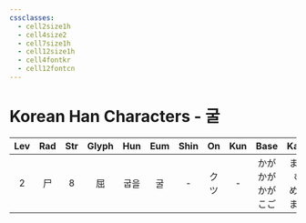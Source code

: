 ```yaml
---
cssclasses:
  - cell2size1h
  - cell4size2
  - cell7size1h
  - cell12size1h
  - cell4fontkr
  - cell12fontcn
---
```


# Korean Han Characters - 굴

| Lev | Rad | Str | Glyph | Hun | Eum | Shin | On  | Kun |         Base         |        Kana         | Simp | Man | Can  |
| :-: | :-: | :-: | :---: | :-: | :-: | :--: | :-: | :-: | :------------------: | :-----------------: | :--: | :-: | :--: |
|  2  |  尸  |  8  |   屈   | 굽을  |  굴  |  -   | クツ  |  -  | かが<br>かが<br>かが<br>こご | まる<br>む<br>める<br>まる |  -   | qū  | wat1 |
